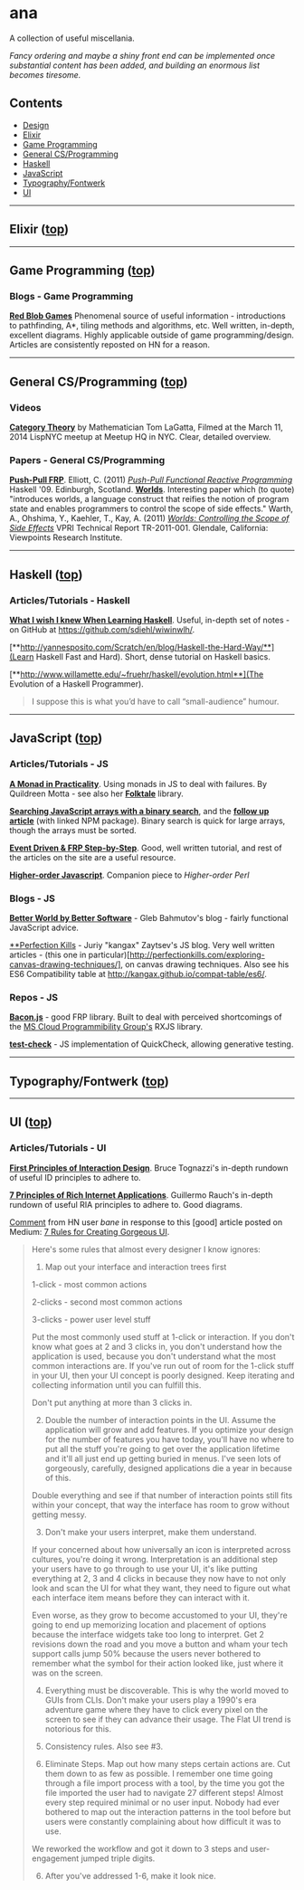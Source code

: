 # ana
A collection of useful miscellania.

*Fancy ordering and maybe a shiny front end can be implemented once substantial content has been added, and building an enormous list becomes tiresome.*

## Contents

- [Design](#design)
- [Elixir](#elixir)
- [Game Programming](#game-programming)
- [General CS/Programming](#general-csprogramming)
- [Haskell](#haskell)
- [JavaScript](#javascript)
- [Typography/Fontwerk](#typographyfontwerk)
- [UI](#ui)

***

## Elixir ([top](#contents))

***

## Game Programming ([top](#contents))

### Blogs - Game Programming

[**Red Blob Games**](http://www.redblobgames.com/) Phenomenal source of useful information - introductions to pathfinding, A*, tiling methods and algorithms, etc. Well written, in-depth, excellent diagrams. Highly applicable outside of game programming/design. Articles are consistently reposted on HN for a reason.

***

## General CS/Programming ([top](#contents))

### Videos

[**Category Theory**](http://youtu.be/o6L6XeNdd_k) by Mathematician Tom LaGatta, Filmed at the March 11, 2014 LispNYC meetup at Meetup HQ in NYC. Clear, detailed overview.

### Papers - General CS/Programming

[**Push-Pull FRP**](papers/push-pull-frp.pdf).
  Elliott, C. (2011) [*Push-Pull Functional Reactive Programming*](papers/push-pull-frp.pdf) Haskell '09. Edinburgh, Scotland.
[**Worlds**](papers/tr2011001_final_worlds.pdf). Interesting paper which (to quote) "introduces worlds, a language construct that reifies the notion of program state and enables programmers to control the scope of side effects."
  Warth, A., Ohshima, Y., Kaehler, T., Kay, A. (2011) [*Worlds: Controlling the Scope of Side Effects*](papers/tr2011001_final_worlds.pdf) VPRI Technical Report TR-2011-001. Glendale, California: Viewpoints Research Institute.

***

## Haskell ([top](#contents))

### Articles/Tutorials - Haskell
[**What I wish I knew When Learning Haskell**](http://dev.stephendiehl.com/hask). Useful, in-depth set of notes - on GitHub at https://github.com/sdiehl/wiwinwlh/.

[**http://yannesposito.com/Scratch/en/blog/Haskell-the-Hard-Way/**](Learn Haskell Fast and Hard). Short, dense tutorial on Haskell basics.

[**http://www.willamette.edu/~fruehr/haskell/evolution.html**](The Evolution of a Haskell Programmer).
> I suppose this is what you’d have to call “small-audience” humour.

***

## JavaScript ([top](#contents))

### Articles/Tutorials - JS

[**A Monad in Practicality**](http://robotlolita.me/2013/12/08/a-monad-in-practicality-first-class-failures.html). Using monads in JS to deal with failures. By Quildreen Motta - see also her [**Folktale**](https://github.com/folktale) library.

[**Searching JavaScript arrays with a binary search**](http://oli.me.uk/2013/06/08/searching-javascript-arrays-with-a-binary-search/), and the [**follow up article**](http://oli.me.uk/2014/12/17/revisiting-searching-javascript-arrays-with-a-binary-search/) (with linked NPM package). Binary search is quick for large arrays, though the arrays must be sorted.

[**Event Driven & FRP Step-by-Step**](http://open.bekk.no/event-driven-and-functional-reactive-programming-step-by-step). Good, well written tutorial, and rest of the articles on the site are a useful resource.

[**Higher-order Javascript**](http://interglacial.com/hoj/hoj.html). Companion piece to *Higher-order Perl*

### Blogs - JS

[**Better World by Better Software**](http://bahmutov.calepin.co/) - Gleb Bahmutov's blog - fairly functional JavaScript advice.

[**Perfection Kills](http://perfectionkills.com) - Juriy "kangax" Zaytsev's JS blog. Very well written articles - (this one in particular)[http://perfectionkills.com/exploring-canvas-drawing-techniques/], on canvas drawing techniques. Also see his ES6 Compatibility table at http://kangax.github.io/compat-table/es6/.

### Repos - JS

[**Bacon.js**](https://github.com/baconjs/bacon.js) - good FRP library. Built to deal with perceived shortcomings of the [MS Cloud Programmibility Group's](https://github.com/Reactive-Extensions) RXJS library.

[**test-check**](https://github.com/leebyron/testcheck-js) - JS implementation of QuickCheck, allowing generative testing.

***

## Typography/Fontwerk ([top](#contents))

***

## UI ([top](#contents))

### Articles/Tutorials - UI

[**First Principles of Interaction Design**](http://asktog.com/atc/principles-of-interaction-design/). Bruce Tognazzi's in-depth rundown of useful ID principles to adhere to.

[**7 Principles of Rich Internet Applications**](http://rauchg.com/2014/7-principles-of-rich-web-applications/). Guillermo Rauch's in-depth rundown of useful RIA principles to adhere to. Good diagrams.

[Comment](https://news.ycombinator.com/item?id=8632427) from HN user *bane* in response to this [good] article posted on Medium: [7 Rules for Creating Gorgeous UI](https://medium.com/@erikdkennedy/7-rules-for-creating-gorgeous-ui-part-1-559d4e805cda?hn=1).
> Here's some rules that almost every designer I know ignores:
> 1) Map out your interface and interaction trees first
> 
> 1-click - most common actions
> 
> 2-clicks - second most common actions
> 
> 3-clicks - power user level stuff
> 
> Put the most commonly used stuff at 1-click or interaction. If you don't know what goes at 2 and 3 clicks in, you don't understand how the application is used, because you don't understand what the most common interactions are. If you've run out of room for the 1-click stuff in your UI, then your UI concept is poorly designed. Keep iterating and collecting information until you can fulfill this.
> 
> Don't put anything at more than 3 clicks in.
> 
> 2) Double the number of interaction points in the UI. Assume the application will grow and add features. If you optimize your design for the number of features you have today, you'll have no where to put all the stuff you're going to get over the application lifetime and it'll all just end up getting buried in menus. I've seen lots of gorgeously, carefully, designed applications die a year in because of this.
> 
> Double everything and see if that number of interaction points still fits within your concept, that way the interface has room to grow without getting messy.
> 
> 3) Don't make your users interpret, make them understand.
> 
> If your concerned about how universally an icon is interpreted across cultures, you're doing it wrong. Interpretation is an additional step your users have to go through to use your UI, it's like putting everything at 2, 3 and 4 clicks in because they now have to not only look and scan the UI for what they want, they need to figure out what each interface item means before they can interact with it.
> 
> Even worse, as they grow to become accustomed to your UI, they're going to end up memorizing location and placement of options because the interface widgets take too long to interpret. Get 2 revisions down the road and you move a button and wham your tech support calls jump 50% because the users never bothered to remember what the symbol for their action looked like, just where it was on the screen.
> 
> 4) Everything must be discoverable. This is why the world moved to GUIs from CLIs. Don't make your users play a 1990's era adventure game where they have to click every pixel on the screen to see if they can advance their usage. The Flat UI trend is notorious for this.
> 
> 5) Consistency rules. Also see #3.
> 
> 6) Eliminate Steps. Map out how many steps certain actions are. Cut them down to as few as possible. I remember one time going through a file import process with a tool, by the time you got the file imported the user had to navigate 27 different steps! Almost every step required minimal or no user input. Nobody had ever bothered to map out the interaction patterns in the tool before but users were constantly complaining about how difficult it was to use.
> 
> We reworked the workflow and got it down to 3 steps and user-engagement jumped triple digits.
> 
> 6) After you've addressed 1-6, make it look nice.